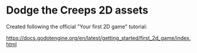 # Dodge the Creeps 2D assets

Created following the official "Your first 2D game" tutorial:

https://docs.godotengine.org/en/latest/getting_started/first_2d_game/index.html
